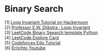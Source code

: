 # Binary Search
[1] <a href="https://hackernoon.com/binary-search-in-detail-914944a1434a"> Loop Invariant Tutorial on Hackernoon</a>      
[2] <a href="https://www.cs.utexas.edu/users/EWD/transcriptions/EWD08xx/EWD831.html"> Professor E.W. Dijkstra : Loop Invariant</a>    
[3] <a href="https://leetcode.com/discuss/general-discussion/786126/python-powerful-ultimate-binary-search-template-solved-many-problems"> LeetCode Binary Seearch template Python</a>         
[4] <a href="https://leetcode.com/explore/learn/card/binary-search/"> LeetCode Explore Card</a>                   
[5] <a href="https://codeforces.com/edu/course/2/lesson/6"> Codeforces Edu Tutorial</a>    
[6] <a href="https://www.youtube.com/watch?v=GU7DpgHINWQ&t=43s"> Errichto Youtube</a>
